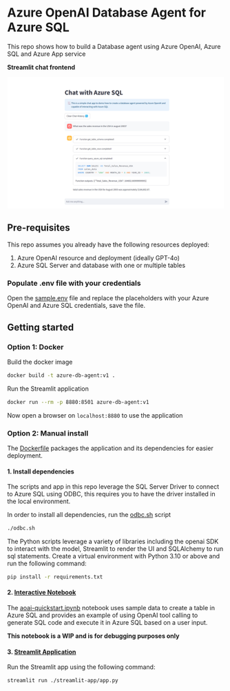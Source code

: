 # Azure OpenAI Database Agent for Azure SQL

This repo shows how to build a Database agent using Azure OpenAI, Azure SQL and Azure App service

**Streamlit chat frontend**

![Image](images/screenshot.png)

## Pre-requisites
This repo assumes you already have the following resources deployed:
1. Azure OpenAI resource and deployment (ideally GPT-4o)
2. Azure SQL Server and database with one or multiple tables

### Populate .env file with your credentials

Open the [sample.env](./sample.env) file and replace the placeholders with your Azure OpenAI and Azure SQL credentials, save the file.

## Getting started
### Option 1: Docker
Build the docker image
```bash
docker build -t azure-db-agent:v1 .
```

Run the Streamlit application

```bash
docker run --rm -p 8880:8501 azure-db-agent:v1
```

Now open a browser on `localhost:8880` to use the application

### Option 2: Manual install

The [Dockerfile](./Dockerfile) packages the application and its dependencies for easier deployment.

#### 1. Install dependencies

The scripts and app in this repo leverage the SQL Server Driver to connect to Azure SQL using ODBC, this requires you to have the driver installed in the local environment.

In order to install all dependencies, run the [odbc.sh](./odbc.sh) script
```bash
./odbc.sh
```

The Python scripts leverage a variety of libraries including the openai SDK to interact with the model, Streamlit to render the UI and SQLAlchemy to run sql statements. 
Create a virtual environment with Python 3.10 or above and run the following command:
```bash
pip install -r requirements.txt
```
#### 2. [Interactive Notebook](./notebooks/)
The [aoai-quickstart.ipynb](./notebooks/aoai-quickstart.ipynb) notebook uses sample data to create a table in Azure SQL and provides an example of using OpenAI tool calling to generate SQL code and execute it in Azure SQL based on a user input.

**This notebook is a WIP and is for debugging purposes only**

#### 3. [Streamlit Application](./streamlit-app/)

Run the Streamlit app using the following command:

```bash
streamlit run ./streamlit-app/app.py
```
